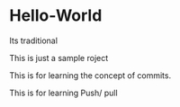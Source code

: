 # Hello-World
Its traditional

This is just a sample roject

This is for learning the concept of commits.

This is for learning Push/ pull